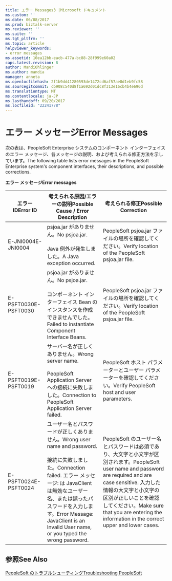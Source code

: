 ```yaml
---
title: エラー Messages3 |Microsoft ドキュメント
ms.custom: ''
ms.date: 06/08/2017
ms.prod: biztalk-server
ms.reviewer: ''
ms.suite: ''
ms.tgt_pltfrm: ''
ms.topic: article
helpviewer_keywords:
- error messages
ms.assetid: 10ea12bb-eacb-477a-bc88-28f999e60a02
caps.latest.revision: 8
author: MandiOhlinger
ms.author: mandia
manager: anneta
ms.openlocfilehash: 2f1b9dd41280593de1472cd6af57ae8d1eb9fc58
ms.sourcegitcommit: cb908c540d8f1a692d01dc8f313e16cb4b4e696d
ms.translationtype: MT
ms.contentlocale: ja-JP
ms.lasthandoff: 09/20/2017
ms.locfileid: "22241778"
---
```

# <a name="error-messages"></a><span data-ttu-id="11b04-102">エラー メッセージ</span><span class="sxs-lookup"><span data-stu-id="11b04-102">Error Messages</span></span>
<span data-ttu-id="11b04-103">次の表は、PeopleSoft Enterprise システムのコンポーネント インターフェイスのエラー メッセージ、各メッセージの説明、および考えられる修正方法を示しています。</span><span class="sxs-lookup"><span data-stu-id="11b04-103">The following table lists error messages in the PeopleSoft Enterprise system's component interfaces, their descriptions, and possible corrections.</span></span>  
  
 <span data-ttu-id="11b04-104">**エラー メッセージ**</span><span class="sxs-lookup"><span data-stu-id="11b04-104">**Error messages**</span></span>  
  
|<span data-ttu-id="11b04-105">エラー ID</span><span class="sxs-lookup"><span data-stu-id="11b04-105">Error ID</span></span>|<span data-ttu-id="11b04-106">考えられる原因/エラーの説明</span><span class="sxs-lookup"><span data-stu-id="11b04-106">Possible Cause / Error Description</span></span>|<span data-ttu-id="11b04-107">考えられる修正</span><span class="sxs-lookup"><span data-stu-id="11b04-107">Possible Correction</span></span>|  
|--------------|-----------------------------------------|-------------------------|  
|<span data-ttu-id="11b04-108">E-JNI0004</span><span class="sxs-lookup"><span data-stu-id="11b04-108">E-JNI0004</span></span>|<span data-ttu-id="11b04-109">psjoa.jar がありません。</span><span class="sxs-lookup"><span data-stu-id="11b04-109">No psjoa.jar.</span></span><br /><br /> <span data-ttu-id="11b04-110">Java 例外が発生しました。</span><span class="sxs-lookup"><span data-stu-id="11b04-110">A Java exception occurred.</span></span>|<span data-ttu-id="11b04-111">PeopleSoft psjoa.jar ファイルの場所を確認してください。</span><span class="sxs-lookup"><span data-stu-id="11b04-111">Verify location of the PeopleSoft psjoa.jar file.</span></span>|  
|<span data-ttu-id="11b04-112">E-PSFT0030</span><span class="sxs-lookup"><span data-stu-id="11b04-112">E-PSFT0030</span></span>|<span data-ttu-id="11b04-113">psjoa.jar がありません。</span><span class="sxs-lookup"><span data-stu-id="11b04-113">No psjoa.jar.</span></span><br /><br /> <span data-ttu-id="11b04-114">コンポーネント インターフェイス Bean のインスタンスを作成できませんでした。</span><span class="sxs-lookup"><span data-stu-id="11b04-114">Failed to instantiate Component Interface Beans.</span></span>|<span data-ttu-id="11b04-115">PeopleSoft psjoa.jar ファイルの場所を確認してください。</span><span class="sxs-lookup"><span data-stu-id="11b04-115">Verify location of the PeopleSoft psjoa.jar file.</span></span>|  
|<span data-ttu-id="11b04-116">E-PSFT0019</span><span class="sxs-lookup"><span data-stu-id="11b04-116">E-PSFT0019</span></span>|<span data-ttu-id="11b04-117">サーバー名が正しくありません。</span><span class="sxs-lookup"><span data-stu-id="11b04-117">Wrong server name.</span></span><br /><br /> <span data-ttu-id="11b04-118">PeopleSoft Application Server への接続に失敗しました。</span><span class="sxs-lookup"><span data-stu-id="11b04-118">Connection to PeopleSoft Application Server failed.</span></span>|<span data-ttu-id="11b04-119">PeopleSoft ホスト パラメーターとユーザー パラメーターを確認してください。</span><span class="sxs-lookup"><span data-stu-id="11b04-119">Verify PeopleSoft host and user parameters.</span></span>|  
|<span data-ttu-id="11b04-120">E-PSFT0024</span><span class="sxs-lookup"><span data-stu-id="11b04-120">E-PSFT0024</span></span>|<span data-ttu-id="11b04-121">ユーザー名とパスワードが正しくありません。</span><span class="sxs-lookup"><span data-stu-id="11b04-121">Wrong user name and password.</span></span><br /><br /> <span data-ttu-id="11b04-122">接続に失敗しました。</span><span class="sxs-lookup"><span data-stu-id="11b04-122">Connection failed.</span></span> <span data-ttu-id="11b04-123">エラー メッセージ: は JavaClient は無効なユーザー名、または誤ったパスワードを入力します。</span><span class="sxs-lookup"><span data-stu-id="11b04-123">Error Message: JavaClient is an Invalid User name, or you typed the wrong password.</span></span>|<span data-ttu-id="11b04-124">PeopleSoft のユーザー名とパスワードは必須であり、大文字と小文字が区別されます。</span><span class="sxs-lookup"><span data-stu-id="11b04-124">PeopleSoft user name and password are required and are case sensitive.</span></span> <span data-ttu-id="11b04-125">入力した情報の大文字と小文字の区別が正しいことを確認してください。</span><span class="sxs-lookup"><span data-stu-id="11b04-125">Make sure that you are entering the information in the correct upper and lower cases.</span></span>|  
  
## <a name="see-also"></a><span data-ttu-id="11b04-126">参照</span><span class="sxs-lookup"><span data-stu-id="11b04-126">See Also</span></span>  
 [<span data-ttu-id="11b04-127">PeopleSoft のトラブルシューティング</span><span class="sxs-lookup"><span data-stu-id="11b04-127">Troubleshooting PeopleSoft</span></span>](../core/troubleshooting-peoplesoft.md)